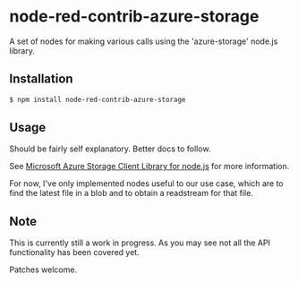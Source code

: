 # node-red-contrib-azure-storage

A set of nodes for making various calls using the 'azure-storage' node.js library.

## Installation

```bash
$ npm install node-red-contrib-azure-storage
```

## Usage

Should be fairly self explanatory. Better docs to follow.

See [Microsoft Azure Storage Client Library for node.js](http://azure.github.io/azure-storage-node/index.html) for more information.

For now, I've only implemented nodes useful to our use case, which are to find the latest file in a blob and to obtain a readstream for that file.

## Note

This is currently still a work in progress. As you may see not all the API functionality has been covered yet.

Patches welcome.
